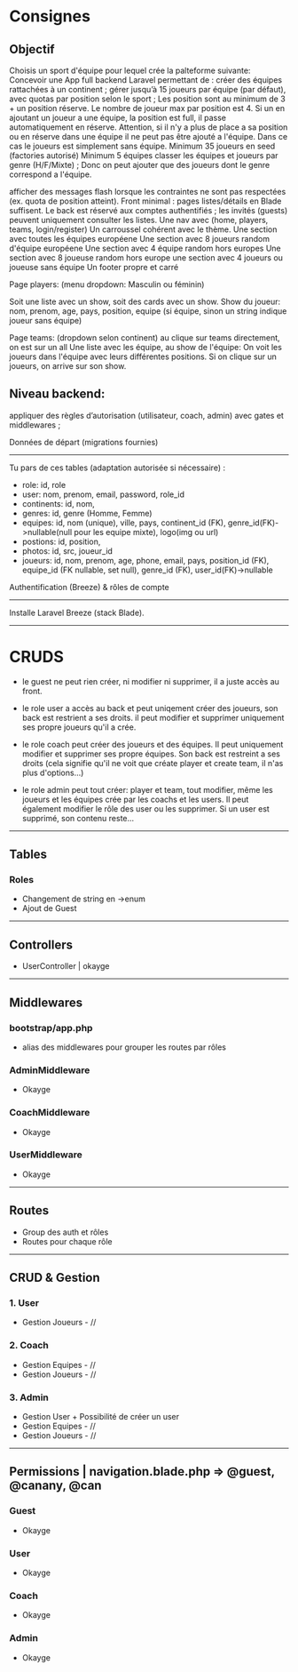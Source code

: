# Consignes

## Objectif

Choisis un sport d'équipe pour lequel crée la palteforme suivante:
Concevoir une App full backend Laravel permettant de :
créer des équipes rattachées à un continent ;
gérer jusqu’à 15 joueurs par équipe (par défaut), avec quotas par position selon le sport ;
Les position sont au minimum de 3 + un position réserve. Le nombre de joueur max par position est 4.
Si un en ajoutant un joueur a une équipe, la position est full, il passe automatiquement en réserve.
Attention, si il n'y a plus de place a sa position ou en réserve dans une équipe il ne peut pas être ajouté a l'équipe.
Dans ce cas le joueurs est simplement sans équipe.
Minimum 35 joueurs en seed (factories autorisé)
Minimum 5 équipes
classer les équipes et joueurs par genre (H/F/Mixte) ;
Donc on peut ajouter que des joueurs dont le genre correspond a l'équipe.

afficher des messages flash lorsque les contraintes ne sont pas respectées (ex. quota de position atteint).
Front minimal : pages listes/détails en Blade suffisent. Le back est réservé aux comptes authentifiés ; les invités (guests) peuvent uniquement consulter les listes.
Une nav avec (home, players, teams, login/register)
Un carroussel cohérent avec le thème.
Une section avec toutes les équipes européene
Une section avec 8 joueurs random d'équipe européene
Une section avec 4 équipe random hors europes
Une section avec 8 joueuse random hors europe
une section avec 4 joueurs ou joueuse sans équipe
Un footer propre et carré

Page players: (menu dropdown: Masculin ou féminin)

Soit une liste avec un show, soit des cards avec un show.
Show du joueur:
nom, prenom, age, pays, position, equipe (si équipe, sinon un string indique joueur sans équipe)

Page teams: (dropdown selon continent) au clique sur teams directement, on est sur un all
Une liste avec les équipe, au show de l'équipe:
On voit les joueurs dans l'équipe avec leurs différentes positions.
Si on clique sur un joueurs, on arrive sur son show.

## Niveau backend:

appliquer des règles d’autorisation (utilisateur, coach, admin) avec gates et middlewares ;

Données de départ (migrations fournies)

---

Tu pars de ces tables (adaptation autorisée si nécessaire) :

-   role: id, role
-   user: nom, prenom, email, password, role_id
-   continents: id, nom,
-   genres: id, genre (Homme, Femme)
-   equipes: id, nom (unique), ville, pays, continent_id (FK), genre_id(FK)->nullable(null pour les equipe mixte), logo(img ou url)
-   postions: id, position,
-   photos: id, src, joueur_id
-   joueurs: id, nom, prenom, age, phone, email, pays, position_id (FK), equipe_id (FK nullable, set null), genre_id (FK), user_id(FK)->nullable

Authentification (Breeze) & rôles de compte

---

Installe Laravel Breeze (stack Blade).

---

# CRUDS

-   le guest ne peut rien créer, ni modifier ni supprimer, il a juste accès au front.

-   le role user a accès au back et peut uniqement créer des joueurs, son back est restrient a ses droits. il peut modifier et supprimer uniquement ses propre joueurs qu'il a crée.

-   le role coach peut créer des joueurs et des équipes. Il peut uniquement modifier et supprimer ses propre équipes. Son back est restreint a ses droits (cela signifie qu'il ne voit que créate player et create team, il n'as plus d'options...)

-   le role admin peut tout créer: player et team, tout modifier, même les joueurs et les équipes crée par les coachs et les users. Il peut également modifier le rôle des user ou les supprimer. Si un user est supprimé, son contenu reste...

---

## Tables

### Roles

-   Changement de string en ->enum
-   Ajout de Guest

---

## Controllers

-   UserController | okayge

---

## Middlewares

### bootstrap/app.php

-   alias des middlewares pour grouper les routes par rôles

### AdminMiddleware

-   Okayge

### CoachMiddleware

-   Okayge

### UserMiddleware

-   Okayge

---

## Routes

-   Group des auth et rôles
-   Routes pour chaque rôle

---

## CRUD & Gestion

### 1. User

-   Gestion Joueurs - //

### 2. Coach

-   Gestion Equipes - //
-   Gestion Joueurs - //

### 3. Admin

-   Gestion User + Possibilité de créer un user
-   Gestion Equipes - //
-   Gestion Joueurs - //

---

## Permissions | navigation.blade.php => @guest, @canany, @can

### Guest

-   Okayge

### User

-   Okayge

### Coach

-   Okayge

### Admin

-   Okayge
